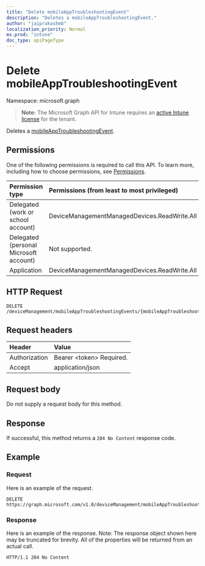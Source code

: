 ```yaml
---
title: "Delete mobileAppTroubleshootingEvent"
description: "Deletes a mobileAppTroubleshootingEvent."
author: "jaiprakashmb"
localization_priority: Normal
ms.prod: "intune"
doc_type: apiPageType
---
```


# Delete mobileAppTroubleshootingEvent

Namespace: microsoft.graph

> **Note:** The Microsoft Graph API for Intune requires an [active Intune license](https://go.microsoft.com/fwlink/?linkid=839381) for the tenant.

Deletes a [mobileAppTroubleshootingEvent](../resources/intune-devices-mobileapptroubleshootingevent.md).

## Permissions
One of the following permissions is required to call this API. To learn more, including how to choose permissions, see [Permissions](/graph/permissions-reference).

|Permission type|Permissions (from least to most privileged)|
|:---|:---|
|Delegated (work or school account)|DeviceManagementManagedDevices.ReadWrite.All|
|Delegated (personal Microsoft account)|Not supported.|
|Application|DeviceManagementManagedDevices.ReadWrite.All|

## HTTP Request
<!-- {
  "blockType": "ignored"
}
-->
``` http
DELETE /deviceManagement/mobileAppTroubleshootingEvents/{mobileAppTroubleshootingEventId}
```

## Request headers
|Header|Value|
|:---|:---|
|Authorization|Bearer &lt;token&gt; Required.|
|Accept|application/json|

## Request body
Do not supply a request body for this method.

## Response
If successful, this method returns a `204 No Content` response code.

## Example

### Request
Here is an example of the request.

<!-- { "blockType": "request" , "name" : "intune_devices_mobileapptroubleshootingevent_delete_delete_mobileapptroubleshootingevent" }-->
``` http
DELETE https://graph.microsoft.com/v1.0/deviceManagement/mobileAppTroubleshootingEvents/{mobileAppTroubleshootingEventId}
```

### Response
Here is an example of the response. Note: The response object shown here may be truncated for brevity. All of the properties will be returned from an actual call.

<!-- { "blockType": "response"}-->
``` http
HTTP/1.1 204 No Content
```
